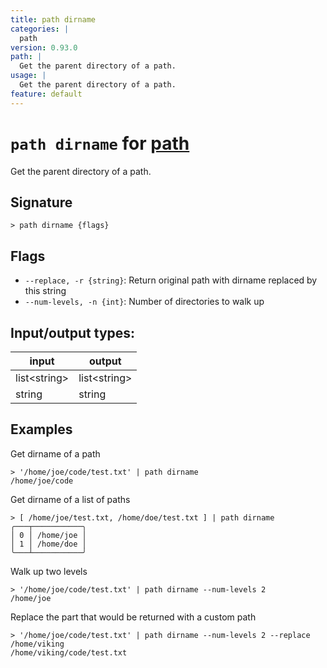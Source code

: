 ```yaml
---
title: path dirname
categories: |
  path
version: 0.93.0
path: |
  Get the parent directory of a path.
usage: |
  Get the parent directory of a path.
feature: default
---
```

<!-- This file is automatically generated. Please edit the command in https://github.com/nushell/nushell instead. -->

# `path dirname` for [path](/commands/categories/path.md)

<div class='command-title'>Get the parent directory of a path.</div>

## Signature

```> path dirname {flags} ```

## Flags

 -  `--replace, -r {string}`: Return original path with dirname replaced by this string
 -  `--num-levels, -n {int}`: Number of directories to walk up


## Input/output types:

| input        | output       |
| ------------ | ------------ |
| list\<string\> | list\<string\> |
| string       | string       |
## Examples

Get dirname of a path
```nu
> '/home/joe/code/test.txt' | path dirname
/home/joe/code
```

Get dirname of a list of paths
```nu
> [ /home/joe/test.txt, /home/doe/test.txt ] | path dirname
╭───┬───────────╮
│ 0 │ /home/joe │
│ 1 │ /home/doe │
╰───┴───────────╯

```

Walk up two levels
```nu
> '/home/joe/code/test.txt' | path dirname --num-levels 2
/home/joe
```

Replace the part that would be returned with a custom path
```nu
> '/home/joe/code/test.txt' | path dirname --num-levels 2 --replace /home/viking
/home/viking/code/test.txt
```

